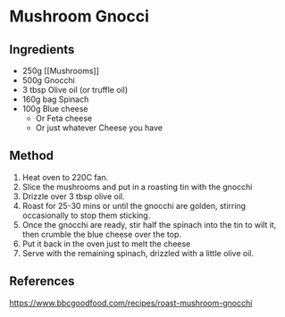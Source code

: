 # Mushroom Gnocci
## Ingredients
-   250g [[Mushrooms]]
-   500g Gnocchi
-   3 tbsp Olive oil (or truffle oil)
-   160g bag Spinach
-   100g Blue cheese
	-   Or Feta cheese
	-   Or just whatever Cheese you have

## Method
1. Heat oven to 220C fan.
2. Slice the mushrooms and put in a roasting tin with the gnocchi
3. Drizzle over 3 tbsp olive oil.
4. Roast for 25-30 mins or until the gnocchi are golden, stirring occasionally to stop them sticking.
5. Once the gnocchi are ready, stir half the spinach into the tin to wilt it, then crumble the blue cheese over the top.
6. Put it back in the oven just to melt the cheese
7. Serve with the remaining spinach, drizzled with a little olive oil.

## References
https://www.bbcgoodfood.com/recipes/roast-mushroom-gnocchi
